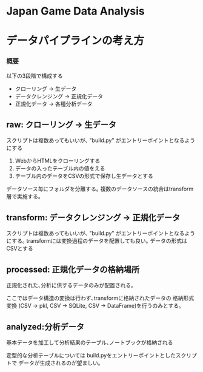 # Japan Game Data Analysis

# データパイプラインの考え方

### 概要

以下の3段階で構成する

- クローリング → 生データ
- データクレンジング → 正規化データ
- 正規化データ → 各種分析データ

## raw: クローリング → 生データ

スクリプトは複数あってもいいが､ "build.py" がエントリーポイントとなるようにする

1. WebからHTMLをクローリングする
2. データの入ったテーブル内の値をえる
3. テーブル内のデータをCSVの形式で保存し生データとする

データソース毎にフォルダを分離する｡
複数のデータソースの統合はtransform層で実施する｡

## transform: データクレンジング → 正規化データ

スクリプトは複数あってもいいが､ "build.py" がエントリーポイントとなるようにする｡
transformには変換過程のデータを配置しても良い｡ データの形式はCSVとする

## processed: 正規化データの格納場所

正規化された､分析に供するデータのみが配置される｡

ここではデータ構造の変換は行わず､transformに格納されたデータの
格納形式変換 (CSV → pkl, CSV → SQLite, CSV → DataFrame)を行うのみとする｡

## analyzed:分析データ

基本データを加工して分析結果のテーブル､ノートブックが格納される

定型的な分析テーブルについては build.pyをエントリーポイントとしたスクリプトで
データが生成されるのが望ましい｡


##
